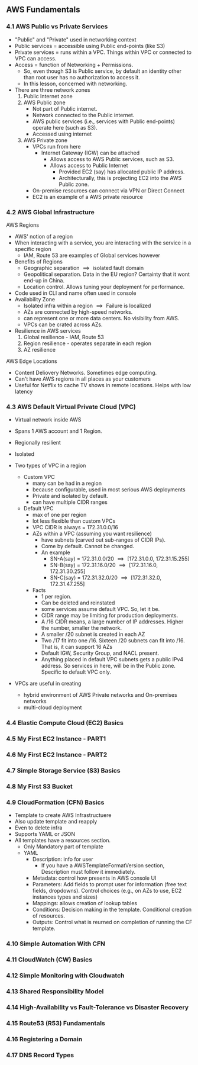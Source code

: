 ## AWS Fundamentals
### 4.1 AWS Public vs Private Services
- "Public" and "Private" used in networking context
- Public services = accessible using Public end-points (like S3)
- Private services = runs within a VPC. Things within VPC or connected to VPC can access.
- Access = function of Networking + Permissions.
    - So, even though S3 is Public service, by default an identity other than root user has no authorization to access it.
    - In this lesson, concerned with networking.
- There are three network zones
    1. Public Internet zone
    2. AWS Public zone
        - Not part of Public internet. 
        - Network connected to the Public internet. 
        - AWS public services (i.e., services with Public end-points) operate here (such as S3).
        - Accessed using internet
    3. AWS Private zone
        - VPCs run from here
            - Internet Gateway (IGW) can be attached
                - Allows access to AWS Public services, such as S3.
                - Allows access to Public Internet 
                    - Provided EC2 (say) has allocated public IP address.
                    - Architecturally, this is projecting EC2 into the AWS Public zone.
        - On-premise resources can connect via VPN or Direct Connect
        - EC2 is an example of a AWS private resource

### 4.2 AWS Global Infrastructure
AWS Regions
- AWS' notion of a region
- When interacting with a service, you are interacting with the service in a specific region
    - IAM, Route 53 are examples of Global services however
-  Benefits of Regions
    - Geographic separation $\implies{}$ isolated fault domain
    - Geopolitical separation. Data in the EU region? Certainty that it wont end-up in China.
    - Location control. Allows tuning your deployment for performance.
- Code used in CLI and name often used in console
- Availability Zone 
    - Isolated infra within a region $\implies{}$ Failure is localized
    - AZs are connected by high-speed networks.
    - can represent one or more data centers. No visibility from AWS.
    - VPCs can be crated across AZs.
- Resilience in AWS services
    1. Global resilience - IAM, Route 53
    2. Region resilience - operates separate in each region
    3. AZ resilience

AWS Edge Locations
- Content Deliovery Networks. Sometimes edge computing.
- Can't have AWS regions in all places as your customers
- Useful for Netflix to cache TV shows in remote locations. Helps with low latency

### 4.3 AWS Default Virtual Private Cloud (VPC)
- Virtual network inside AWS
- Spans 1 AWS account and 1 Region.
- Regionally resilient
- Isolated
- Two types of VPC in a region
    - Custom VPC
        - many can be had in a region
        - because configurable, used in most serious AWS deployments
        - Private and isolated by default.
        - can have multiple CIDR ranges
    - Default VPC
        - max of one per region
        - lot less flexible than custom VPCs        
        - VPC CIDR is always = 172.31.0.0/16
        - AZs within a VPC (assuming you want resilience) 
            - have subnets (carved out sub-ranges of CIDR IPs). 
            - Come by default. Cannot be changed.
            - An example
                - SN-A(say) = 172.31.0.0/20 $\implies{}$  [172.31.0.0,  172.31.15.255] 
                - SN-B(say) = 172.31.16.0/20 $\implies{}$ [172.31.16.0, 172.31.30.255]
                - SN-C(say) = 172.31.32.0/20 $\implies{}$ [172.31.32.0, 172.31.47.255]
        - Facts
            - 1 per region.
            - Can be deleted and reinstated
            - some services assume default VPC. So, let it be.
            - CIDR range may be limiting for production deployments.
            - A /16 CIDR means, a large number of IP addresses. Higher the number, smaller the network.
            - A smaller /20 subnet is created in each AZ
            - Two /17 fit into one /16. Sixteen /20 subnets can fit into /16. That is, it can support 16 AZs
            - Default IGW, Security Group, and NACL present.
            - Anything placed in default VPC subnets gets a public IPv4 address. So services in here, will be in the Public zone. Specific to default VPC only.

- VPCs are useful in creating
    - hybrid environment of AWS Private networks and On-premises networks
    - multi-cloud deployment

### 4.4 Elastic Compute Cloud (EC2) Basics



### 4.5 My First EC2 Instance - PART1
### 4.6 My First EC2 Instance - PART2
### 4.7 Simple Storage Service (S3) Basics
### 4.8 My First S3 Bucket
### 4.9 CloudFormation (CFN) Basics
- Template to create AWS Infrastructuere
- Also update template and reapply
- Even to delete infra 
- Supports YAML or JSON
- All templates have a resources section.
    - Only Mandatory part of template
    - YAML
        - Description: info for user
            - If you have a AWSTemplateFormatVersion section, Description must follow it immediately.
        - Metadata: control how presents in AWS console UI
        - Parameters: Add fields to prompt user for information (free text fields, dropdowns). Control choices (e.g., on AZs to use, EC2 instances types and sizes)
        - Mappings: allows creation of lookup tables
        - Conditions: Decision making in the template. Conditional creation of resources.
        - Outputs: Control what is reurned on completion of running the CF template.

### 4.10 Simple Automation With CFN
### 4.11 CloudWatch (CW) Basics
### 4.12 Simple Monitoring with Cloudwatch
### 4.13 Shared Responsibility Model
### 4.14 High-Availability vs Fault-Tolerance vs Disaster Recovery
### 4.15 Route53 (R53) Fundamentals
### 4.16 Registering a Domain
### 4.17 DNS Record Types